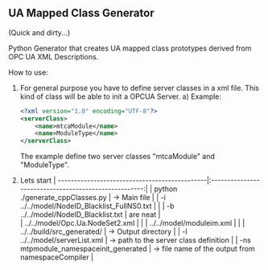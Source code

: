 ## UA Mapped Class Generator

(Quick and dirty...)

Python Generator that creates UA mapped class prototypes derived from OPC UA XML Descriptions.

How to use:

1. For general purpose you have to define server classes in a xml file. This kind of class will be able to init a OPCUA Server.
	a) Example:
	```xml
	<?xml version="1.0" encoding="UTF-8"?>
	<serverClass>
		<name>mtcaModule</name>
		<name>ModuleType</name>
	</serverClass>
	```
	The example define two server classes "mtcaModule" and "ModuleType".

2. Lets start
| ----------------------------------------------|:-----------------------------------------------------:|
| python ./generate_cppClasses.py       	| -> Main file |
| -i ../../model/NodeID_Blacklist_FullNS0.txt  	|      | 
| -b ../../model/NodeID_Blacklist.txt 		| are neat      |  
| ../../model/Opc.Ua.NodeSet2.xml  		|	|
| ../../model/moduleim.xml 			|	|
| ../../build/src_generated/ 			| -> Output directory |
| -l ../../model/serverList.xml 		| -> path to the server class definition |
| -ns mtpmodule_namespaceinit_generated		| -> file name of the output from namespaceCompiler |



